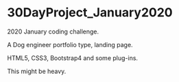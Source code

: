 # 30DayProject_January2020
2020 January coding challenge.

A Dog engineer portfolio type, landing page.

HTML5, CSS3, Bootstrap4 and some plug-ins.

This might be heavy.
